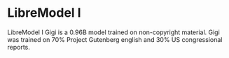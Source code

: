 # LibreModel I

LibreModel I Gigi is a 0.96B model trained on non-copyright material.
Gigi was trained on 70% Project Gutenberg english and 30% US congressional reports. 

